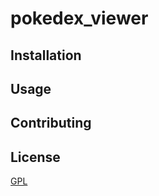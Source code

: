 # pokedex_viewer

## Installation

## Usage

## Contributing

## License 
[GPL](https://www.gnu.org/licenses/gpl-howto.fr.html) 
